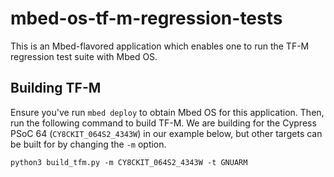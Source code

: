 # mbed-os-tf-m-regression-tests

This is an Mbed-flavored application which enables one to run the TF-M
regression test suite with Mbed OS.

## Building TF-M

Ensure you've run `mbed deploy` to obtain Mbed OS for this application. Then,
run the following command to build TF-M. We are building for the Cypress PSoC
64 (`CY8CKIT_064S2_4343W`) in our example below, but other targets can be built
for by changing the `-m` option.

```
python3 build_tfm.py -m CY8CKIT_064S2_4343W -t GNUARM
```
